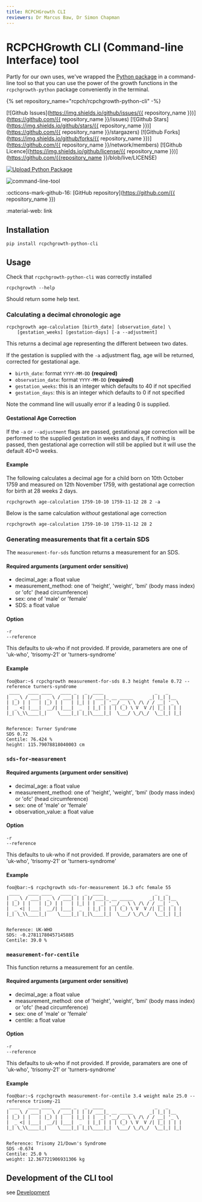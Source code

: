 ```yaml
---
title: RCPCHGrowth CLI
reviewers: Dr Marcus Baw, Dr Simon Chapman
---
```


# RCPCHGrowth CLI (Command-line Interface) tool

Partly for our own uses, we've wrapped the [Python package](python-library.md) in a command-line tool so that you can use the power of the growth functions in the `rcpchgrowth-python` package conveniently in the terminal.

{% set repository_name="rcpch/rcpchgrowth-python-cli" -%}

[![Github Issues](https://img.shields.io/github/issues/{{ repository_name }})](https://github.com/{{ repository_name }}/issues)
[![Github Stars](https://img.shields.io/github/stars/{{ repository_name }})](https://github.com/{{ repository_name }}/stargazers)
[![Github Forks](https://img.shields.io/github/forks/{{ repository_name }})](https://github.com/{{ repository_name }}/network/members)
[![Github Licence](https://img.shields.io/github/license/{{ repository_name }})](https://github.com/{{repository_name }}/blob/live/LICENSE)

[![Upload Python Package](https://github.com/rcpch/rcpchgrowth-python-cli/actions/workflows/python-publish.yml/badge.svg)](https://github.com/rcpch/rcpchgrowth-python-cli/actions/workflows/python-publish.yml)

![command-line-tool](../_assets/_images/command-line-tool.png)

:octicons-mark-github-16: [GitHub repository](https://github.com/{{ repository_name }})

:material-web: link

## Installation

```console
pip install rcpchgrowth-python-cli
```

## Usage

Check that `rcpchgrowth-python-cli` was correctly installed

```console
rcpchgrowth --help
```

Should return some help text.

### Calculating a decimal chronologic age

```shell
rcpchgrowth age-calculation [birth_date] [observation_date] \
    [gestation_weeks] [gestation-days] [-a --adjustment]
```

This returns a decimal age representing the different between two dates.

If the gestation is supplied with the `-a` adjustment flag, age will be returned, corrected for gestational age.

- `birth_date`: format `YYYY-MM-DD` **(required)**
- `observation_date`: format `YYYY-MM-DD` **(required)**
- `gestation_weeks`: this is an integer which defaults to 40 if not specified
- `gestation_days`: this is an integer which defaults to 0 if not specified

Note the command line will usually error if a leading 0 is supplied.

#### Gestational Age Correction

If the `-a` or `--adjustment` flags are passed, gestational age correction will be performed to the supplied gestation in weeks and days, if nothing is passed, then gestational age correction will still be applied but it will use the default 40+0 weeks.

#### Example

The following calculates a decimal age for a child born on 10th October 1759 and measured on 12th November 1759, with gestational age correction for birth at 28 weeks 2 days.

```console
rcpchgrowth age-calculation 1759-10-10 1759-11-12 28 2 -a
```

Below is the same calculation _without_ gestational age correction

```console
rcpchgrowth age-calculation 1759-10-10 1759-11-12 28 2
```

### Generating measurements that fit a certain SDS

The `measurement-for-sds` function returns a measurement for an SDS.

#### Required arguments (argument order sensitive)

- decimal_age: a float value
- measurement_method: one of 'height', 'weight', 'bmi' (body mass index) or 'ofc' (head circumference)
- sex: one of 'male' or 'female'
- SDS: a float value

#### Option

```console
-r
--reference
```

This defaults to uk-who if not provided. If provide, parameters are one of 'uk-who', 'trisomy-21' or 'turners-syndrome'

#### Example

```console
foo@bar:~$ rcpchgrowth measurement-for-sds 8.3 height female 0.72 --reference turners-syndrome
 ____   ____ ____   ____ _   _  ____                   _   _
|  _ \ / ___|  _ \ / ___| | | |/ ___|_ __ _____      _| |_| |__
| |_) | |   | |_) | |   | |_| | |  _| '__/ _ \ \ /\ / / __| '_ \
|  _ <| |___|  __/| |___|  _  | |_| | | | (_) \ V  V /| |_| | | |
|_| \_\\____|_|    \____|_| |_|\____|_|  \___/ \_/\_/  \__|_| |_|


Reference: Turner Syndrome
SDS 0.72
Centile: 76.424 %
height: 115.79078818040003 cm
```

### `sds-for-measurement`

#### Required arguments (argument order sensitive)

- decimal_age: a float value
- measurement_method: one of 'height', 'weight', 'bmi' (body mass index) or 'ofc' (head circumference)
- sex: one of 'male' or 'female'
- observation_value: a float value

#### Option

```console
-r
--reference
```

This defaults to uk-who if not provided. If provide, paramaters are one of 'uk-who', 'trisomy-21' or 'turners-syndrome'

#### Example

```console
foo@bar:~$ rcpchgrowth sds-for-measurement 16.3 ofc female 55
 ____   ____ ____   ____ _   _  ____                   _   _
|  _ \ / ___|  _ \ / ___| | | |/ ___|_ __ _____      _| |_| |__
| |_) | |   | |_) | |   | |_| | |  _| '__/ _ \ \ /\ / / __| '_ \
|  _ <| |___|  __/| |___|  _  | |_| | | | (_) \ V  V /| |_| | | |
|_| \_\\____|_|    \____|_| |_|\____|_|  \___/ \_/\_/  \__|_| |_|


Reference: UK-WHO
SDS: -0.27811780457145885
Centile: 39.0 %
```

### `measurement-for-centile`

This function returns a measurement for an centile.

#### Required arguments (argument order sensitive)

- decimal_age: a float value
- measurement_method: one of 'height', 'weight', 'bmi' (body mass index) or 'ofc' (head circumference)
- sex: one of 'male' or 'female'
- centile: a float value

#### Option

```console
-r
--reference
```

This defaults to uk-who if not provided. If provide, paramaters are one of 'uk-who', 'trisomy-21' or 'turners-syndrome'

#### Example

```console
foo@bar:~$ rcpchgrowth measurement-for-centile 3.4 weight male 25.0 --reference trisomy-21
 ____   ____ ____   ____ _   _  ____                   _   _
|  _ \ / ___|  _ \ / ___| | | |/ ___|_ __ _____      _| |_| |__
| |_) | |   | |_) | |   | |_| | |  _| '__/ _ \ \ /\ / / __| '_ \
|  _ <| |___|  __/| |___|  _  | |_| | | | (_) \ V  V /| |_| | | |
|_| \_\\____|_|    \____|_| |_|\____|_|  \___/ \_/\_/  \__|_| |_|


Reference: Trisomy 21/Down's Syndrome
SDS -0.674
Centile: 25.0 %
weight: 12.367721906931306 kg
```

## Development of the CLI tool

see [Development](../deve)
